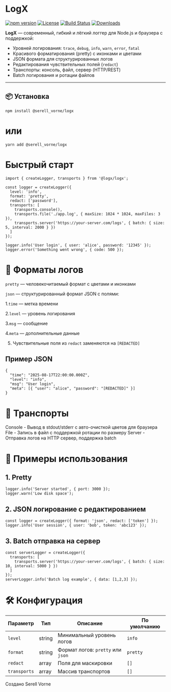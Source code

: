 # LogX

[![npm version](https://img.shields.io/npm/v/@logx/logx)](https://www.npmjs.com/package/@serell_vorne/logx)
[![License](https://img.shields.io/npm/l/@logx/logx)](LICENSE)
[![Build Status](https://img.shields.io/github/actions/workflow/status/srxrell/logx/nodejs.yml)](https://github.com/srxrell/logx/actions)
[![Downloads](https://img.shields.io/npm/dt/@logx/logx)](https://www.npmjs.com/package/@serell_vorne/logx)

**LogX** — современный, гибкий и лёгкий логгер для Node.js и браузера с поддержкой:
- Уровней логирования: `trace`, `debug`, `info`, `warn`, `error`, `fatal`
- Красивого форматирования (pretty) с иконками и цветами
- JSON формата для структурированных логов
- Редактирования чувствительных полей (`redact`)
- Транспорты: консоль, файл, сервер (HTTP/REST)
- Batch логирования и ротации файлов

---

## 📦 Установка


```npm install @serell_vorne/logx```
# или
```yarn add @serell_vorne/logx```

# Быстрый старт

```
import { createLogger, transports } from '@logx/logx';

const logger = createLogger({
  level: 'info',
  format: 'pretty',
  redact: ['password'],
  transports: [
    transports.console(),
    transports.file('./app.log', { maxSize: 1024 * 1024, maxFiles: 3 }),
    transports.server('https://your-server.com/logs', { batch: { size: 5, interval: 2000 } })
  ]
});

logger.info('User login', { user: 'alice', password: '12345' });
logger.error('Something went wrong', { code: 500 });

```

# 📄 Форматы логов

```pretty``` — человекочитаемый формат с цветами и иконками

```json``` — структурированный формат JSON с полями:

  1.```time``` — метка времени
  
  2.```level``` — уровень логирования
  
  3.```msg``` — сообщение
  
  4.```meta``` — дополнительные данные
  
  5. Чувствительные поля из ```redact``` заменяются на ```[REDACTED]```

## Пример JSON

```
{
  "time": "2025-08-17T22:00:00.000Z",
  "level": "info",
  "msg": "User login",
  "meta": [{ "user": "alice", "password": "[REDACTED]" }]
}
```

# 🚚 Транспорты

Console	- Вывод в stdout/stderr с авто-очисткой цветов для браузера
File - Запись в файл с поддержкой ротации по размеру
Server - Отправка логов на HTTP сервер, поддержка batch


# 🎯 Примеры использования

## 1. Pretty

```
logger.info('Server started', { port: 3000 });
logger.warn('Low disk space');
```

## 2. JSON логирование с редактированием

```
const logger = createLogger({ format: 'json', redact: ['token'] });
logger.info('User session', { user: 'bob', token: 'abc123' });
```

## 3. Batch отправка на сервер

```
const serverLogger = createLogger({
  transports: [
    transports.server('https://your-server.com/logs', { batch: { size: 10, interval: 5000 } })
  ]
});
serverLogger.info('Batch log example', { data: [1,2,3] });
```

# 🛠 Конфигурация

| Параметр     | Тип    | Описание                          | По умолчанию |
| ------------ | ------ | --------------------------------- | ------------ |
| `level`      | string | Минимальный уровень логов         | `info`       |
| `format`     | string | Формат логов: `pretty` или `json` | `pretty`     |
| `redact`     | array  | Поля для маскировки               | `[]`         |
| `transports` | array  | Массив транспортов                | `[]`         |

Создано Serell Vorne
